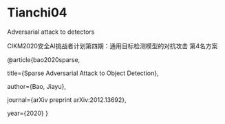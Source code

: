 # Tianchi04
Adversarial attack to detectors

CIKM2020安全AI挑战者计划第四期：通用目标检测模型的对抗攻击  第4名方案

@article{bao2020sparse,

  title={Sparse Adversarial Attack to Object Detection},
  
  author={Bao, Jiayu},
  
  journal={arXiv preprint arXiv:2012.13692},
  
  year={2020}
}

